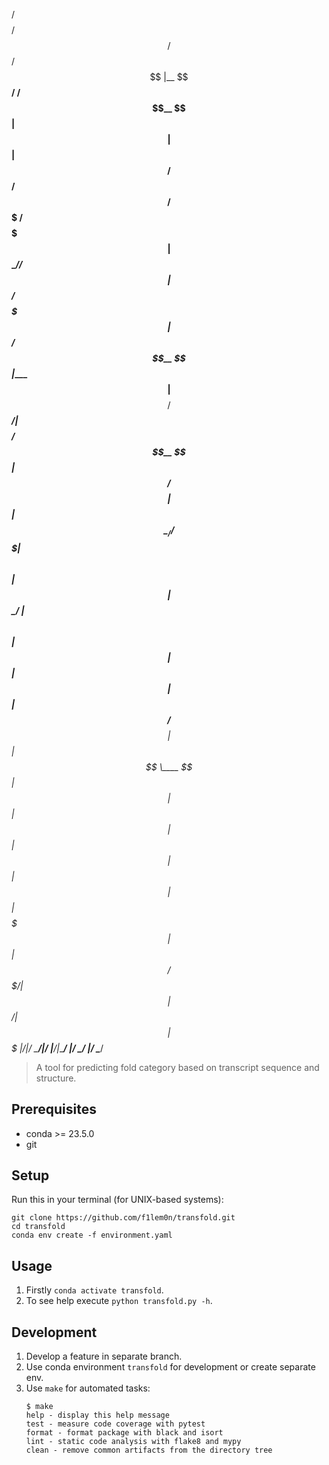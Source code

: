  /$$$$$$$$                                      /$$$$$$          /$$       /$$
|__  $$__/                                     /$$__  $$        | $$      | $$
   | $$  /$$$$$$  /$$$$$$  /$$$$$$$   /$$$$$$$| $$  \__//$$$$$$ | $$  /$$$$$$$
   | $$ /$$__  $$|____  $$| $$__  $$ /$$_____/| $$$$   /$$__  $$| $$ /$$__  $$
   | $$| $$  \__/ /$$$$$$$| $$  \ $$|  $$$$$$ | $$_/  | $$  \ $$| $$| $$  | $$
   | $$| $$      /$$__  $$| $$  | $$ \____  $$| $$    | $$  | $$| $$| $$  | $$
   | $$| $$     |  $$$$$$$| $$  | $$ /$$$$$$$/| $$    |  $$$$$$/| $$|  $$$$$$$
   |__/|__/      \_______/|__/  |__/|_______/ |__/     \______/ |__/ \_______/

> A tool for predicting fold category based on transcript sequence and structure.

## Prerequisites

- conda >= 23.5.0
- git

## Setup

Run this in your terminal (for UNIX-based systems):

```
git clone https://github.com/f1lem0n/transfold.git
cd transfold
conda env create -f environment.yaml
```

## Usage

1. Firstly `conda activate transfold`.
2. To see help execute `python transfold.py -h`.

## Development

1. Develop a feature in separate branch.
2. Use conda environment `transfold` for development or create separate env.
3. Use `make` for automated tasks:
    ```
    $ make
    help - display this help message
    test - measure code coverage with pytest
    format - format package with black and isort
    lint - static code analysis with flake8 and mypy
    clean - remove common artifacts from the directory tree
    ```
